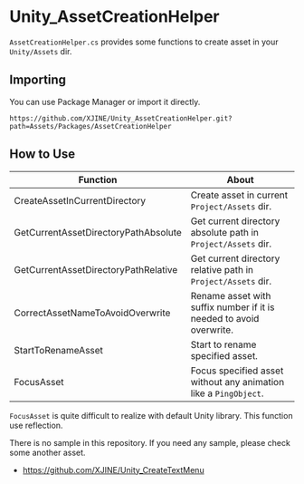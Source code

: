 # Unity_AssetCreationHelper

``AssetCreationHelper.cs`` provides some functions to create asset in your ``Unity/Assets`` dir.

## Importing

You can use Package Manager or import it directly.

```
https://github.com/XJINE/Unity_AssetCreationHelper.git?path=Assets/Packages/AssetCreationHelper
```

## How to Use

| Function                             | About                                                               |
| ------------------------------------ | ------------------------------------------------------------------- |
| CreateAssetInCurrentDirectory        | Create asset in current ``Project/Assets`` dir.                     |
| GetCurrentAssetDirectoryPathAbsolute | Get current directory absolute path in ``Project/Assets`` dir.      | 
| GetCurrentAssetDirectoryPathRelative | Get current directory relative path in ``Project/Assets`` dir.      |
| CorrectAssetNameToAvoidOverwrite     | Rename asset with suffix number if it is needed to avoid overwrite. |
| StartToRenameAsset                   | Start to rename specified asset.                                    |
| FocusAsset                           | Focus specified asset without any animation like a ``PingObject``.  |

``FocusAsset`` is quite difficult to realize with default Unity library. This function use reflection.

There is no sample in this repository. If you need any sample, please check some another asset.

- https://github.com/XJINE/Unity_CreateTextMenu